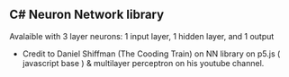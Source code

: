 ## C# Neuron Network library 
 
Avalaible with 3 layer neurons: 1 input layer, 1 hidden layer, and 1 output

* Credit to Daniel Shiffman (The Cooding Train) on NN library on p5.js ( javascript base ) & multilayer perceptron on his youtube channel.